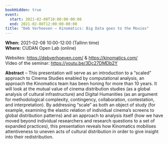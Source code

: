 ```yaml
---
bookHidden: true
event:
  start: 2021-02-08T10:00:00-00:00
  end: 2021-02-08T12:00:00-00:00
title: "Deb Verhoeven – Kinomatics: Big Data goes to the Movies"
---
```


**When:** 2021-02-08 10:00-12:00 (Tallinn time)  
**Where:** CUDAN Open Lab (online)  
   
Websites: https://debverhoeven.com/ & https://kinomatics.com/  
Video of the seminar: https://youtu.be/3Dc27DMDb2Y

<!--more-->
**Abstract** – This presentation will serve as an introduction to a “scaled” approach to Cinema Studies enabled by computational analysis, an approach the Kinomatics team has been honing for more than 10 years. It  will look at the mutual value of cinema distribution studies (as a global analysis of cultural infrastructure) and Digital Humanities (as an argument for methodological complexity, contingency, collaboration, contestation, and interpretation). By addressing “scale” as both an object of study (for example, examining the elastic relation of individual cinema’s screens to global distribution patterns) and an approach to analysis itself (how we have moved beyond individual researchers and research questions to a set of expanded practices), this presentation reveals how Kinomatics mobilises attentiveness to uneven acts of cultural distribution in order to give insight into their redistribution.
